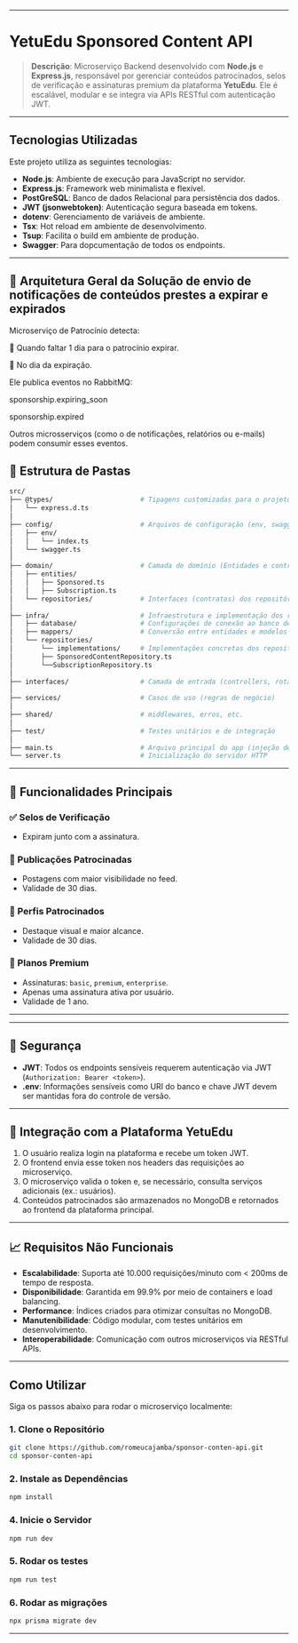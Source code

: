 
---

# **YetuEdu Sponsored Content API**

> **Descrição**: Microserviço Backend desenvolvido com **Node.js** e **Express.js**, responsável por gerenciar conteúdos patrocinados, selos de verificação e assinaturas premium da plataforma **YetuEdu**. Ele é escalável, modular e se integra via APIs RESTful com autenticação JWT.

---

## **Tecnologias Utilizadas**

Este projeto utiliza as seguintes tecnologias:

* **Node.js**: Ambiente de execução para JavaScript no servidor.
* **Express.js**: Framework web minimalista e flexível.
* **PostGreSQL**: Banco de dados Relacional para persistência dos dados.
* **JWT (jsonwebtoken)**: Autenticação segura baseada em tokens.
* **dotenv**: Gerenciamento de variáveis de ambiente.
* **Tsx**: Hot reload em ambiente de desenvolvimento.
* **Tsup**: Facilita o build em ambiente de produção.
* **Swagger**: Para dopcumentação de todos os endpoints.

---

## 🧩 Arquitetura Geral da Solução de envio de notificações de conteúdos prestes a expirar e expirados
Microserviço de Patrocínio detecta:

📅 Quando faltar 1 dia para o patrocínio expirar.

📅 No dia da expiração.

Ele publica eventos no RabbitMQ:

sponsorship.expiring_soon

sponsorship.expired

Outros microsserviços (como o de notificações, relatórios ou e-mails) podem consumir esses eventos.


## **📁 Estrutura de Pastas**

```bash
src/
├── @types/                      # Tipagens customizadas para o projeto (ex: Express)
│   └── express.d.ts
│
├── config/                      # Arquivos de configuração (env, swagger, etc.)
│   ├── env/
│   │   └── index.ts
│   └── swagger.ts
│
├── domain/                      # Camada de domínio (Entidades e contratos)
│   ├── entities/
│   │   ├── Sponsored.ts
│   │   ├── Subscription.ts
│   └── repositories/            # Interfaces (contratos) dos repositórios
│
├── infra/                       # Infraestrutura e implementação dos repositórios
│   ├── database/                # Configurações de conexão ao banco de dados
│   ├── mappers/                 # Conversão entre entidades e modelos de persistência
│   └── repositories/
│       └── implementations/     # Implementações concretas dos repositórios em memória
│       ├── SponsoredContentRepository.ts
│       └──SubscriptionRepository.ts
│
├── interfaces/                  # Camada de entrada (controllers, rotas, DTOs, factories)
│
├── services/                    # Casos de uso (regras de negócio)
│
├── shared/                      # middlewares, erros, etc.
│
├── test/                        # Testes unitários e de integração
│
├── main.ts                      # Arquivo principal do app (injeção de dependências, loaders)
└── server.ts                    # Inicialização do servidor HTTP
```

---

## **📌 Funcionalidades Principais**

### ✅ Selos de Verificação

* Expiram junto com a assinatura.

### 📢 Publicações Patrocinadas

* Postagens com maior visibilidade no feed.
* Validade de 30 dias.

### 🌟 Perfis Patrocinados

* Destaque visual e maior alcance.
* Validade de 30 dias.

### 💼 Planos Premium

* Assinaturas: `basic`, `premium`, `enterprise`.
* Apenas uma assinatura ativa por usuário.
* Validade de 1 ano.

---

---

## **🔐 Segurança**

* **JWT**: Todos os endpoints sensíveis requerem autenticação via JWT (`Authorization: Bearer <token>`).
* **.env**: Informações sensíveis como URI do banco e chave JWT devem ser mantidas fora do controle de versão.

---

## **🧩 Integração com a Plataforma YetuEdu**

1. O usuário realiza login na plataforma e recebe um token JWT.
2. O frontend envia esse token nos headers das requisições ao microserviço.
3. O microserviço valida o token e, se necessário, consulta serviços adicionais (ex.: usuários).
4. Conteúdos patrocinados são armazenados no MongoDB e retornados ao frontend da plataforma principal.

---

## **📈 Requisitos Não Funcionais**

* **Escalabilidade**: Suporta até 10.000 requisições/minuto com < 200ms de tempo de resposta.
* **Disponibilidade**: Garantida em 99.9% por meio de containers e load balancing.
* **Performance**: Índices criados para otimizar consultas no MongoDB.
* **Manutenibilidade**: Código modular, com testes unitários em desenvolvimento.
* **Interoperabilidade**: Comunicação com outros microserviços via RESTful APIs.

---

## **Como Utilizar**

Siga os passos abaixo para rodar o microserviço localmente:

### 1. Clone o Repositório

```bash
git clone https://github.com/romeucajamba/sponsor-conten-api.git
cd sponsor-conten-api
```

### 2. Instale as Dependências

```bash
npm install
```

### 4. Inicie o Servidor

```bash
npm run dev
```
### 5. Rodar os testes

```bash
npm run test
```

### 6. Rodar as migrações

```bash
npx prisma migrate dev
```

---